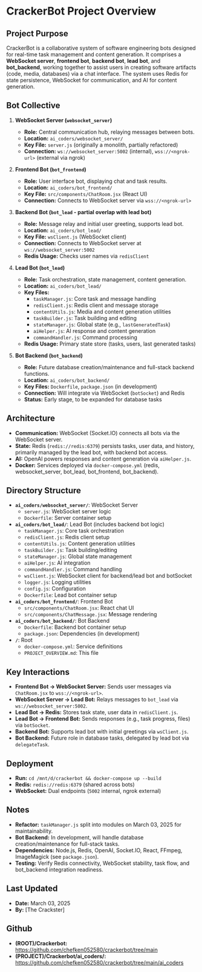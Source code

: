 # CrackerBot Project Overview

## Project Purpose
CrackerBot is a collaborative system of software engineering bots designed for real-time task management and content generation. It comprises a **WebSocket server**, **frontend bot**, **backend bot**, **lead bot**, and **bot_backend**, working together to assist users in creating software artifacts (code, media, databases) via a chat interface. The system uses Redis for state persistence, WebSocket for communication, and AI for content generation.

## Bot Collective
1. **WebSocket Server (`websocket_server`)**
   - **Role:** Central communication hub, relaying messages between bots.
   - **Location:** `ai_coders/websocket_server/`
   - **Key File:** `server.js` (originally a monolith, partially refactored)
   - **Connection:** `ws://websocket_server:5002` (internal), `wss://<ngrok-url>` (external via ngrok)

2. **Frontend Bot (`bot_frontend`)**
   - **Role:** User interface bot, displaying chat and task results.
   - **Location:** `ai_coders/bot_frontend/`
   - **Key File:** `src/components/ChatRoom.jsx` (React UI)
   - **Connection:** Connects to WebSocket server via `wss://<ngrok-url>`

3. **Backend Bot (`bot_lead` - partial overlap with lead bot)**
   - **Role:** Message relay and initial user greeting, supports lead bot.
   - **Location:** `ai_coders/bot_lead/`
   - **Key File:** `wsClient.js` (WebSocket client)
   - **Connection:** Connects to WebSocket server at `ws://websocket_server:5002`
   - **Redis Usage:** Checks user names via `redisClient`

4. **Lead Bot (`bot_lead`)**
   - **Role:** Task orchestration, state management, content generation.
   - **Location:** `ai_coders/bot_lead/`
   - **Key Files:**
     - `taskManager.js`: Core task and message handling
     - `redisClient.js`: Redis client and message storage
     - `contentUtils.js`: Media and content generation utilities
     - `taskBuilder.js`: Task building and editing
     - `stateManager.js`: Global state (e.g., `lastGeneratedTask`)
     - `aiHelper.js`: AI response and content generation
     - `commandHandler.js`: Command processing
   - **Redis Usage:** Primary state store (tasks, users, last generated tasks)

5. **Bot Backend (`bot_backend`)**
   - **Role:** Future database creation/maintenance and full-stack backend functions.
   - **Location:** `ai_coders/bot_backend/`
   - **Key Files:** `Dockerfile`, `package.json` (in development)
   - **Connection:** Will integrate via WebSocket (`botSocket`) and Redis
   - **Status:** Early stage, to be expanded for database tasks

## Architecture
- **Communication:** WebSocket (Socket.IO) connects all bots via the WebSocket server.
- **State:** Redis (`redis://redis:6379`) persists tasks, user data, and history, primarily managed by the lead bot, with backend bot access.
- **AI:** OpenAI powers responses and content generation via `aiHelper.js`.
- **Docker:** Services deployed via `docker-compose.yml` (redis, websocket_server, bot_lead, bot_frontend, bot_backend).

## Directory Structure
- **`ai_coders/websocket_server/`**: WebSocket Server
  - `server.js`: WebSocket server logic
  - `Dockerfile`: Server container setup
- **`ai_coders/bot_lead/`**: Lead Bot (includes backend bot logic)
  - `taskManager.js`: Core task orchestration
  - `redisClient.js`: Redis client setup
  - `contentUtils.js`: Content generation utilities
  - `taskBuilder.js`: Task building/editing
  - `stateManager.js`: Global state management
  - `aiHelper.js`: AI integration
  - `commandHandler.js`: Command handling
  - `wsClient.js`: WebSocket client for backend/lead bot and botSocket
  - `logger.js`: Logging utilities
  - `config.js`: Configuration
  - `Dockerfile`: Lead bot container setup
- **`ai_coders/bot_frontend/`**: Frontend Bot
  - `src/components/ChatRoom.jsx`: React chat UI
  - `src/components/ChatMessage.jsx`: Message rendering
- **`ai_coders/bot_backend/`**: Bot Backend
  - `Dockerfile`: Backend bot container setup
  - `package.json`: Dependencies (in development)
- **`/`**: Root
  - `docker-compose.yml`: Service definitions
  - `PROJECT_OVERVIEW.md`: This file

## Key Interactions
- **Frontend Bot → WebSocket Server:** Sends user messages via `ChatRoom.jsx` to `wss://<ngrok-url>`.
- **WebSocket Server → Lead Bot:** Relays messages to `bot_lead` via `ws://websocket_server:5002`.
- **Lead Bot → Redis:** Stores task state, user data in `redisClient.js`.
- **Lead Bot → Frontend Bot:** Sends responses (e.g., task progress, files) via `botSocket`.
- **Backend Bot:** Supports lead bot with initial greetings via `wsClient.js`.
- **Bot Backend:** Future role in database tasks, delegated by lead bot via `delegateTask`.

## Deployment
- **Run:** `cd /mnt/d/crackerbot && docker-compose up --build`
- **Redis:** `redis://redis:6379` (shared across bots)
- **WebSocket:** Dual endpoints (`5002` internal, ngrok external)

## Notes
- **Refactor:** `taskManager.js` split into modules on March 03, 2025 for maintainability.
- **Bot Backend:** In development, will handle database creation/maintenance for full-stack tasks.
- **Dependencies:** Node.js, Redis, OpenAI, Socket.IO, React, FFmpeg, ImageMagick (see `package.json`).
- **Testing:** Verify Redis connectivity, WebSocket stability, task flow, and bot_backend integration readiness.

## Last Updated
- **Date:** March 03, 2025
- **By:** [The Crackster]

## Github 
- **(ROOT)/Crackerbot:** https://github.com/chefken052580/crackerbot/tree/main
- **(PROJECT)/Crackerbot/ai_coders/:** https://github.com/chefken052580/crackerbot/tree/main/ai_coders